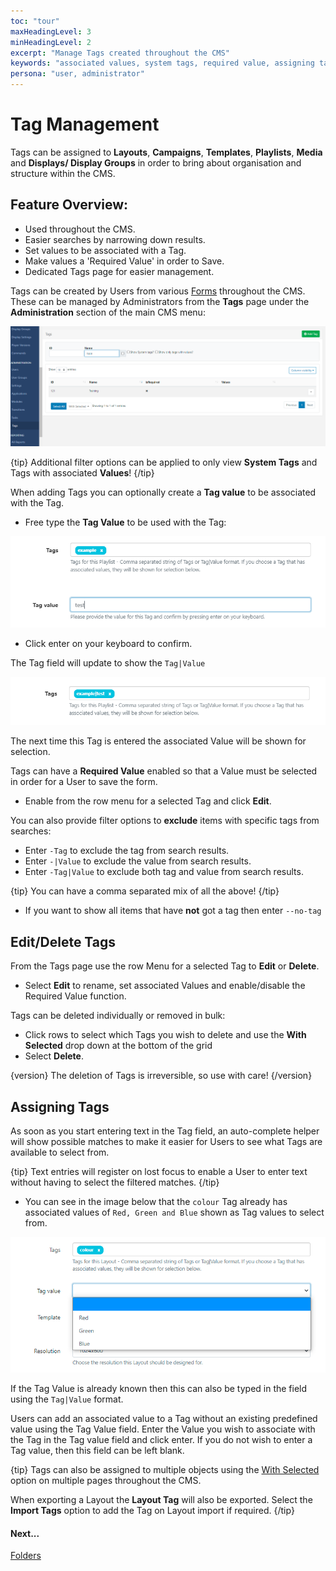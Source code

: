 ```yaml
---
toc: "tour"
maxHeadingLevel: 3
minHeadingLevel: 2
excerpt: "Manage Tags created throughout the CMS"
keywords: "associated values, system tags, required value, assigning tags"
persona: "user, administrator"
---
```


# Tag Management

Tags can be assigned to **Layouts**, **Campaigns**, **Templates**, **Playlists**, **Media** and **Displays/ Display Groups** in order to bring about organisation and structure within the CMS.

## Feature Overview:

- Used throughout the CMS.
- Easier searches by narrowing down results.
- Set values to be associated with a Tag.
- Make values a 'Required Value' in order to Save.
- Dedicated Tags page for easier management.

Tags can be created by Users from various [Forms](tour_cms_navigation.html#content-forms) throughout the CMS. These can be managed by Administrators from the **Tags** page under the **Administration** section of the main CMS menu: 

![Tags Grid](img/v4_tour_tags_grid.png)

{tip}
Additional filter options can be applied to only view **System Tags** and Tags with associated **Values**!
{/tip}

When adding Tags you can optionally create a **Tag value** to be associated with the Tag.

* Free type the **Tag Value** to be used with the Tag:

![Tag Value](img/v4_tour_tags_value.png)

* Click enter on your keyboard to confirm. 

The Tag field will update to show the `Tag|Value`

![Updated Tag Value](img/v4_tour_tags_updated_value.png)

The next time this Tag is entered the associated Value will be shown for selection. 

Tags can have a **Required Value** enabled so that a Value must be selected in order for a User to save the form. 

- Enable from the row menu for a selected Tag and click **Edit**.

You can also provide filter options to **exclude** items with specific tags from searches:

- Enter `-Tag` to exclude the tag from search results.
- Enter `-|Value` to exclude the value from search results.
- Enter `-Tag|Value` to exclude both tag and value from search results.

{tip}
You can have a comma separated mix of all the above!
{/tip}

- If you want to show all items that have **not** got a tag then enter `--no-tag`

## Edit/Delete Tags

From the Tags page use the row Menu for a selected Tag to **Edit** or **Delete**.

- Select **Edit** to rename, set associated Values and enable/disable the Required Value function.

Tags can be deleted individually or removed in bulk:

- Click rows to select which Tags you wish to delete and use the **With Selected** drop down at the bottom of the grid
- Select **Delete**.

{version}
The deletion of Tags is irreversible, so use with care!
{/version}

## Assigning Tags

As soon as you start entering text in the Tag field, an auto-complete helper will show possible matches to make it easier for Users to see what Tags are available to select from.

{tip}
Text entries will register on lost focus to enable a User to enter text without having to select the filtered matches.
{/tip}

- You can see in the image below that the `colour` Tag already has associated values of `Red, Green and Blue`  shown as Tag values to select from.

![Tags Value](img/v4_tour_tags_associated_value.png)


If the Tag Value is already known then this can also be typed in the field using the `Tag|Value` format.

Users can add an associated value to a Tag without an existing predefined value using the Tag Value field. Enter the Value you wish to associate with the Tag in the Tag value field and click enter. If you do not wish to enter a Tag value, then this field can be left blank.

{tip}
Tags can also be assigned to multiple objects using the [With Selected](tour_cms_navigation.html#content-multi-select---with-selected) option on multiple pages throughout the CMS.

When exporting a Layout the **Layout Tag** will also be exported. Select the **Import Tags** option to add the Tag on Layout import if required.
{/tip}

#### Next...

[Folders](tour_folders.html)